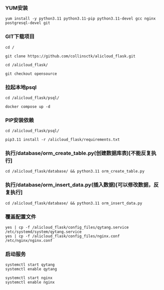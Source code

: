 ### YUM安装
```
yum install -y python3.11 python3.11-pip python3.11-devel gcc nginx postgresql-devel git

```
### GIT下载项目
```
cd /

git clone https://github.com/collinsctk/alicloud_flask.git

cd /alicloud_flask/

git checkout opensource

```

### 拉起本地psql
```
cd /alicloud_flask/psql/

docker compose up -d

```

### PIP安装依赖
```
cd /alicloud_flask/psql/

pip3.11 install -r /alicloud_flask/requirements.txt

```

### 执行/database/orm_create_table.py(创建数据库表)[不能反复执行]
```
cd /alicloud_flask/database/ && python3.11 orm_create_table.py

```
### 执行/database/orm_insert_data.py(插入数据)[可以修改数据，反复执行]
```
cd /alicloud_flask/database/ && python3.11 orm_insert_data.py

```

### 覆盖配置文件
```
yes | cp -f /alicloud_flask/config_files/qytang.service /etc/systemd/system/qytang.service
yes | cp -f /alicloud_flask/config_files/nginx.conf /etc/nginx/nginx.conf

```

### 启动服务
```
systemctl start qytang
systemctl enable qytang

systemctl start nginx
systemctl enable nginx

``` 

